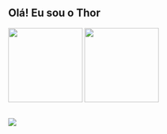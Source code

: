 ## Olá! Eu sou o Thor
<div>
<img height="150em" src="https://github-readme-stats.vercel.app/api?username=Kravellas&show_icons=true&theme=dark">
<img height="150em" src="https://github-readme-stats.vercel.app/api/top-langs/?username=Kravellas&layout=compact&theme=dark"/>

##
<a href="https://www.linkedin.com/in/thor-caravellas-campos-8b2200362" target="_blank"><img src="https://img.shields.io/badge/-LinkedIn-%230077B5?style=for-the-badge&logo=linkedin&logocolor=white" target="_blank">
</a>
